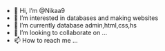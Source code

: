 - 👋 Hi, I’m @Nikaa9
- 👀 I’m interested in databases and making websites
- 🌱 I’m currently database admin,html,css,hs
- 💞️ I’m looking to collaborate on ...
- 📫 How to reach me ...

<!---
Nikaa9/Nikaa9 is a ✨ special ✨ repository because its `README.md` (this file) appears on your GitHub profile.
You can click the Preview link to take a look at your changes.
--->
